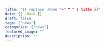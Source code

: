 ```yaml
---
title: "{{ replace .Name "-" " " | title }}"
date: {{ .Date }}
draft: false
tags: ["news"]
catogories: ["news"]
featured_image: ""
description: ""
---
```


